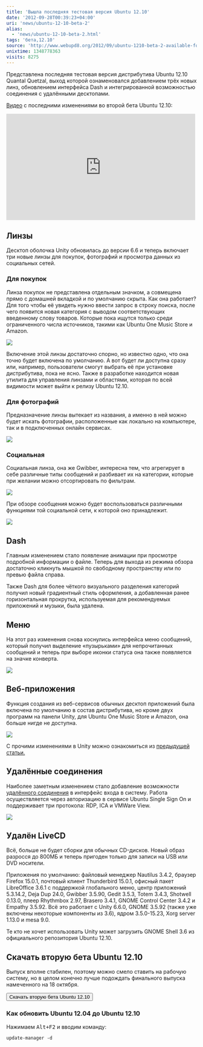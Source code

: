```yaml
---
title: 'Вышла последняя тестовая версия Ubuntu 12.10'
date: '2012-09-28T00:39:23+04:00'
uri: 'news/ubuntu-12-10-beta-2'
alias: 
  - 'news/ubuntu-12-10-beta-2.html'
tags: 'бета,12.10'
source: 'http://www.webupd8.org/2012/09/ubuntu-1210-beta-2-available-for.html'
unixtime: 1348778363
visits: 8275
---
```

Представлена последняя тестовая версия дистрибутива Ubuntu 12.10 Quantal Quetzal, выход которой ознаменовался добавлением трёх новых линз, обновлением интерфейса Dash и интегрированной возможностью соединения с удалёнными десктопами.

[Видео](http://www.youtube.com/watch?v=6mfmHxjzF6g&feature=player_embedded) с последними изменениями во второй бета Ubuntu 12.10:

<iframe src="http://www.youtube.com/embed/6mfmHxjzF6g" frameborder="0" width="500" height="281"></iframe>

## Линзы

Десктоп оболочка Unity обновилась до версии 6.6 и теперь включает три новые линзы для покупок, фотографий и просмотра данных из социальных сетей.

### Для покупок

Линза покупок не представлена отдельным значком, а совмещена прямо с домашней вкладкой и по умолчанию скрыта. Как она работает? Для того чтобы её увидеть нужно ввести запрос в строку поиска, после чего появится новая категория с выводом соответствующих введенному слову товаров. Которые пока ищутся только среди ограниченного числа источников, такими как Ubuntu One Music Store и Amazon.

[![](img/2012/09/28/00-00/ubuntu-12-10-beta-2-4-8030718994-o.jpg)](img/2012/09/28/00-00/ubuntu-12-10-beta-2-4-8030718994-o.jpg)

Включение этой линзы достаточно спорно, но известно одно, что она точно будет включена по умолчанию. А вот будет ли доступна сразу или, например, пользователи смогут выбрать её при установке дистрибутива, пока не ясно. Также в разработке находится новая утилита для управления линзами и областями, которая по всей видимости может выйти к релизу Ubuntu 12.10.

### Для фотографий

Предназначение линзы вытекает из названия, а именно в ней можно будет искать фотографии, расположенные как локально на компьютере, так и в подключенных онлайн сервисах.

[![](img/2012/09/28/00-00/ubuntu-12-10-beta-2-2-8030724281-o.jpg)](img/2012/09/28/00-00/ubuntu-12-10-beta-2-2-8030724281-o.jpg)

### Социальная

Социальная линза, она же Gwibber, интересна тем, что агрегирует в себе различные типы сообщений и разбивает их на категории, которые при желании можно отсортировать по фильтрам.

[![](img/2012/09/28/00-00/ubuntu-12-10-beta-2-3-8030724103-o.jpg)](img/2012/09/28/00-00/ubuntu-12-10-beta-2-3-8030724103-o.jpg)

При обзоре сообщения можно будет воспользоваться различными функциями той социальной сети, к которой оно принадлежит.

[![](img/2012/09/28/00-00/ubuntu-12-10-beta-2-6-8030718714-o.jpg)](img/2012/09/28/00-00/ubuntu-12-10-beta-2-6-8030718714-o.jpg)

## Dash

Главным изменением стало появление анимации при просмотре подробной информации о файле. Теперь для выхода из режима обзора достаточно кликнуть мышкой по свободному пространству или по превью файла справа.

Также Dash для более чёткого визуального разделения категорий получил новый градиентный стиль оформления, а добавленная ранее горизонтальная прокрутка, используемая для рекомендуемых приложений и музыки, была удалена.

## Меню

На этот раз изменения снова коснулись интерфейса меню сообщений, который получил выделение «пузырьками» для непрочитанных сообщений и теперь при выборе иконки статуса она также появляется на значке конверта.

[![](img/2012/09/28/00-00/ubuntu-12-10-beta-2-5-8030718844-o.jpg)](img/2012/09/28/00-00/ubuntu-12-10-beta-2-5-8030718844-o.jpg)

## Веб-приложения

Функция создания из веб-сервисов обычных десктоп приложений была включена по умолчанию в состав дистрибутива, но кроме двух программ на панели Unity, для Ubuntu One Music Store и Amazon, она больше нигде не доступна.

[![](img/2012/09/28/00-00/ubuntu-12-10-beta-2-7-8030723545-o.jpg)](img/2012/09/28/00-00/ubuntu-12-10-beta-2-7-8030723545-o.jpg)

С прочими изменениями в Unity можно ознакомиться из [предыдущей статьи.](news/review-unity-6-6)

## Удалённые соединения

Наиболее заметным изменением стало добавление возможности [удалённого соединения](news/ubuntu-12-10-login-screen-adds-remote-desktop-access) в интерфейс входа в систему. Работа осуществляется через авторизацию в сервисе Ubuntu Single Sign On и поддерживает три протокола: RDP, ICA и VMWare View.

[![](img/2012/09/28/00-00/ubuntu-12-10-beta-2-1-8030719452-o.jpg)](img/2012/09/28/00-00/ubuntu-12-10-beta-2-1-8030719452-o.jpg)

## Удалён LiveCD

Всё, больше не будет сборки для обычных CD-дисков. Новый образ разросся до 800МБ и теперь пригоден только для записи на USB или DVD носители.

Приложения по умолчанию: файловый менеджер Nautilus 3.4.2, браузер Firefox 15.0.1, почтовый клиент Thunderbird 15.0.1, офисный пакет LibreOffice 3.6.1 с поддержкой глобального меню, центр приложений 5.3.14.2, Deja Dup 24.0, Gwibber 3.5.90, Gedit 3.5.3, Totem 3.4.3, Shotwell 0.13.0, плеер Rhythmbox 2.97, Brasero 3.4.1, GNOME Control Center 3.4.2 и Empathy 3.5.92. Всё это работает с Unity 6.6.0, GNOME 3.5.92 (также уже включены некоторые компоненты из 3.6), ядром 3.5.0-15.23, Xorg server 1.13.0 и mesa 9.0.

Те кто не хочет использовать Unity может загрузить GNOME Shell 3.6 из официального репозитория Ubuntu 12.10.

## Скачать вторую бета Ubuntu 12.10

Выпуск вполне стабилен, поэтому можно смело ставить на рабочую систему, но в целом конечно лучше подождать финального выпуска намеченного на 18 октября.

[<button>Скачать вторую бета Ubuntu 12.10</button>](https://wiki.ubuntu.com/QuantalQuetzal/TechnicalOverview/Beta2)

### Как обновить Ubuntu 12.04 до Ubuntu 12.10

Нажимаем <kbd>Alt+F2</kbd> и вводим команду:

```
update-manager -d
```
